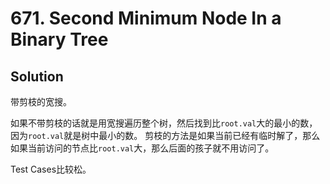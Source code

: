 # 671. Second Minimum Node In a Binary Tree

## Solution

带剪枝的宽搜。

如果不带剪枝的话就是用宽搜遍历整个树，然后找到比`root.val`大的最小的数，因为`root.val`就是树中最小的数。
剪枝的方法是如果当前已经有临时解了，那么如果当前访问的节点比`root.val`大，那么后面的孩子就不用访问了。

Test Cases比较松。